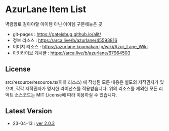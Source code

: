 # AzurLane Item List

벽람항로 갈아야할 아이템 아닌 아이템 구분해놓은 곳  

- git-pages : https://gateisbug.github.io/alit/
- 정보 리소스 : https://arca.live/b/azurlane/45593816  
- 이미지 리소스 : https://azurlane.koumakan.jp/wiki/Azur_Lane_Wiki  
- 아카라이브 게시글 : https://arca.live/b/azurlane/67964503

## License
src/resource/resource.ts(이하 리소스) 에 작성된 모든 내용은 별도의 저작권자가 있으며, 각각 저작권자가 명시한 라이선스를 적용받습니다. 위의 리소스를 제외한 모든 리액트 소스코드는 MIT License에 따라 이용하실 수 있습니다.

## Latest Version
- 23-04-13 : [ver 2.0.3](https://github.com/gateisbug/alit/releases/tag/2.0.3)
